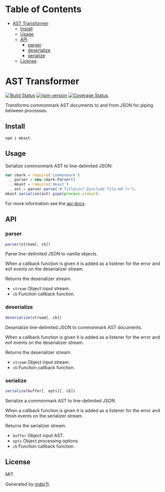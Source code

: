 Table of Contents
=================

* [AST Transformer](#ast-transformer)
  * [Install](#install)
  * [Usage](#usage)
  * [API](#api)
    * [parser](#parser)
    * [deserialize](#deserialize)
    * [serialize](#serialize)
  * [License](#license)

AST Transformer
===============

[<img src="https://travis-ci.org/mkdoc/mkast.svg?v=3" alt="Build Status">](https://travis-ci.org/mkdoc/mkast)
[<img src="http://img.shields.io/npm/v/mkast.svg?v=3" alt="npm version">](https://npmjs.org/package/mkast)
[<img src="https://coveralls.io/repos/mkdoc/mkast/badge.svg?branch=master&service=github&v=3" alt="Coverage Status">](https://coveralls.io/github/mkdoc/mkast?branch=master).

Transforms commonmark AST documents to and from JSON for piping between processes.

## Install

```
npm i mkast
```

## Usage

Serialize commonmark AST to line-delimited JSON:

```javascript
var cmark = require('commonmark')
  , parser = new cmark.Parser()
  , mkast = require('mkast')
  , ast = parser.parse('# Title\n<? @include file.md ?>');
mkast.serialize(ast).pipe(process.stdout);
```

For more information see the [api docs](#api).

## API

### parser

```javascript
parser(stream[, cb])
```

Parse line-delimited JSON to vanilla objects.

When a callback function is given it is added as a listener for
the error and eof events on the deserializer stream.

Returns the deserializer stream.

* `stream` Object input stream.
* `cb` Function callback function.

### deserialize

```javascript
deserialize(stream[, cb])
```

Deserialize line-delimited JSON to commonmark AST documents.

When a callback function is given it is added as a listener for
the error and eof events on the deserializer stream.

Returns the deserializer stream.

* `stream` Object input stream.
* `cb` Function callback function.

### serialize

```javascript
serialize(buffer[, opts][, cb])
```

Serialize a commonmark AST to line-delimited JSON.

When a callback function is given it is added as a listener for
the error and finish events on the serializer stream.

Returns the serializer stream.

* `buffer` Object input AST.
* `opts` Object processing options.
* `cb` Function callback function.

## License

MIT.

Generated by [mdp(1)](https://github.com/tmpfs/mdp).

[jshint]: http://jshint.com
[jscs]: http://jscs.info
[mdp]: https://github.com/tmpfs/mdp
